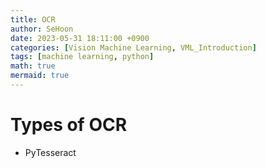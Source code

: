 ```yaml
---
title: OCR
author: SeHoon
date: 2023-05-31 18:11:00 +0900
categories: [Vision Machine Learning, VML_Introduction]
tags: [machine learning, python]
math: true
mermaid: true
---
```


# Types of OCR

+ PyTesseract

<br><br><br><br>

